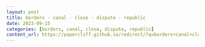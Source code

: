 ```yaml
---
layout: post
title: borders · canal · close · dispute · republic
date: 2023-09-15
categories: [borders, canal, close, dispute, republic]
content_url: https://papercliff.github.io/redirect/?q=borders+canal+close+dispute+republic&tbs=cdr:1,cd_min:9/14/2023,cd_max:9/16/2023
---
```

